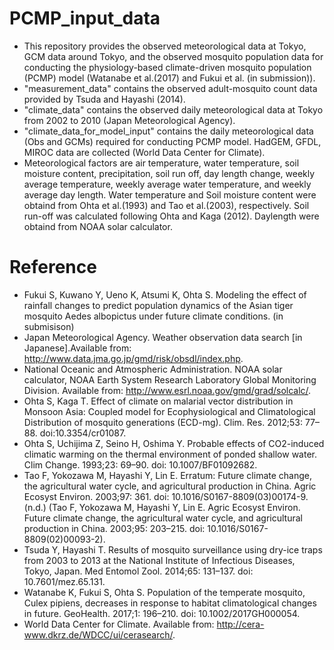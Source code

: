 # PCMP_input_data
- This repository provides the observed meteorological data at Tokyo, GCM data around Tokyo, and the observed mosquito population data for conducting the physiology-based climate-driven mosquito population (PCMP) model (Watanabe et al.(2017) and Fukui et al. (in submission)).
- "measurement_data" contains the observed adult-mosquito count data provided by Tsuda and Hayashi (2014).
- "climate_data" contains the observed daily meteorological data at Tokyo from 2002 to 2010 (Japan Meteorological Agency).
- "climate_data_for_model_input" contains the daily meteorological data (Obs and GCMs) required for conducting PCMP model. HadGEM, GFDL, MIROC data are collected (World Data Center for Climate).
- Meteorological factors are air temperature, water temperature, soil moisture content, precipitation, soil run off, day length change, weekly average temperature, weekly average water temperature, and weekly average day length. Water temperature and Soil moisture content were obtaind from Ohta et al.(1993) and Tao et al.(2003), respectively. Soil run-off was calculated following Ohta and Kaga (2012). Daylength were obtaind from NOAA solar calculator.

# Reference
- Fukui S, Kuwano Y, Ueno K, Atsumi K, Ohta S. Modeling the effect of rainfall changes to predict population dynamics of the Asian tiger mosquito Aedes albopictus under future climate conditions. (in submisison)
- Japan Meteorological Agency. Weather observation data search [in Japanese].Available from: http://www.data.jma.go.jp/gmd/risk/obsdl/index.php.
- National Oceanic and Atmospheric Administration. NOAA solar calculator, NOAA Earth System Research Laboratory Global Monitoring Division. Available from: http://www.esrl.noaa.gov/gmd/grad/solcalc/. 
- Ohta S, Kaga T. Effect of climate on malarial vector distribution in Monsoon Asia: Coupled model for Ecophysiological and Climatological Distribution of mosquito generations (ECD-mg). Clim. Res. 2012;53: 77–88. doi:10.3354/cr01087.
- Ohta S, Uchijima Z, Seino H, Oshima Y. Probable effects of CO2-induced climatic warming on the thermal environment of ponded shallow water. Clim Change. 1993;23: 69–90. doi: 10.1007/BF01092682.
- Tao F, Yokozawa M, Hayashi Y, Lin E. Erratum: Future climate change, the agricultural water cycle, and agricultural production in China. Agric Ecosyst Environ. 2003;97: 361. doi: 10.1016/S0167-8809(03)00174-9. (n.d.) (Tao F, Yokozawa M, Hayashi Y, Lin E. Agric Ecosyst Environ. Future climate change, the agricultural water cycle, and agricultural production in China. 2003;95: 203–215. doi: 10.1016/S0167-8809(02)00093-2).
- Tsuda Y, Hayashi T. Results of mosquito surveillance using dry-ice traps from 2003 to 2013 at the National Institute of Infectious Diseases, Tokyo, Japan. Med Entomol Zool. 2014;65: 131–137. doi: 10.7601/mez.65.131.
- Watanabe K, Fukui S, Ohta S. Population of the temperate mosquito, Culex pipiens, decreases in response to habitat climatological changes in future. GeoHealth. 2017;1: 196–210. doi: 10.1002/2017GH000054.
- World Data Center for Climate. Available from: http://cera-www.dkrz.de/WDCC/ui/cerasearch/.
